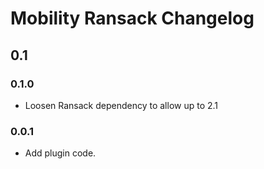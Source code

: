 # Mobility Ransack Changelog

## 0.1

### 0.1.0
- Loosen Ransack dependency to allow up to 2.1

### 0.0.1
- Add plugin code.
